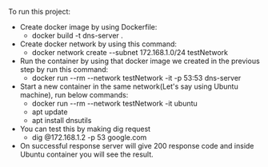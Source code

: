 

To run this project:
* Create docker image by using Dockerfile:
  - docker build -t dns-server .
* Create docker network by using this command:
  - docker network create --subnet 172.168.1.0/24 testNetwork
* Run the container by using that docker image we created in the previous step by run this command:
  - docker run --rm --network testNetwork -it -p 53:53 dns-server
* Start a new container in the same network(Let's say using Ubuntu machine), run below commands:
  - docker run --rm --network testNetwork -it ubuntu
  - apt update
  - apt install dnsutils
* You can test this by making dig request
  - dig @172.168.1.2 -p 53 google.com
* On successful response server will give 200 response code and inside Ubuntu container you will see the result.